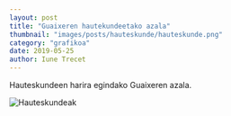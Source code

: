 ```yaml
---
layout: post
title: "Guaixeren hautekundeetako azala"
thumbnail: "images/posts/hauteskunde/hauteskunde.png"
category: "grafikoa"
date: 2019-05-25
author: Iune Trecet
---
```


Hauteskundeen harira egindako Guaixeren azala.

<img src="/images/posts/hauteskundeak/hauteskundeak.jpg" alt="Hauteskundeak">
